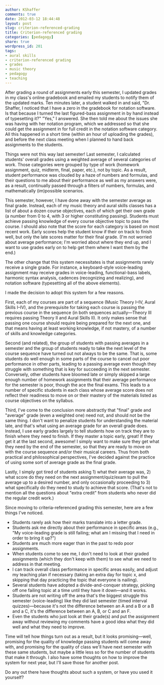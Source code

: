```yaml
---
author: KShaffer
comments: true
date: 2012-03-12 18:44:48
layout: post
slug: criterion-referenced-grading
title: Criterion-referenced grading
categories: [pedagogy]
share: true
wordpress_id: 201
tags:
- aural skills
- criterion-referenced grading
- grades
- music theory
- pedagogy
- teaching
---
```


After grading a round of assignments early this semester, I updated grades in my class's online gradebook and emailed my students to notify them of the updated marks. Ten minutes later, a student walked in and said, "Dr. Shaffer, I noticed that I have a zero in the gradebook for notation software. Is that because I turned the last figured-bass assignment in by hand instead of typesetting it?" "Yes," I answered. She then told me about the issues she was having with her notation program, which we addressed so that she could get the assignment in for full credit in the notation software category. All this happened in a short time (within an hour of uploading the grades), and before the next class meeting when I planned to hand back assignments to the students.

Things were not this way last semester! Last semester, I calculated students' overall grades using a weighted average of several categories of work. Those categories were grouped by type of work (homework assignment, quiz, midterm, final, paper, etc.), not by topic. As a result, student performance was clouded by a haze of numbers and formulas, and their questions to me about their performance as well as my answers were, as a result, continually passed through a filters of numbers, formulas, and mathematically (im)possible scenarios.

This semester, however, I have done away with the semester average as final grade. Instead, each of my music theory and aural skills classes has a list of about a dozen course objectives, each of which get their own grade (a number from 0 to 4, with 3 or higher constituting passing). Students must achieve passing knowledge of every course objective topic to pass the course. I should also note that the score for each category is based on most recent work. Early scores help the student know if their on track to finish well, but only the late scores matter for their final grade. (I'm not worried about average performance; I'm worried about where they end up, and I want to use grades early on to help get them where I want them by the end.)

The other change that this system necessitates is that assignments rarely receive a single grade. For instance, a keyboard-style voice-leading assignment may receive grades in voice-leading, functional-bass labels, harmonic syntax analysis, cadences (recognizing and realizing), and notation software (typesetting all of the above elements).

I made the decision to adopt this system for a few reasons.

First, each of my courses are part of a sequence (Music Theory I–IV, Aural Skills I–IV), and the prerequisite for taking each course is passing the previous course in the sequence (in both sequences actually—Theory III requires passing Theory II and Aural Skills II). It only makes sense that passing one course should require being prepared for the next one, and that means having at least working knowledge, if not mastery, of a number of skills and knowledge categories.

Second (and related), the group of students with passing averages in a semester and the group of students ready to take the next level of the course sequence have turned out not always to be the same. That is, some students do well enough in some parts of the course to cancel out poor performance in other parts, leading to a passing average even though they struggle with something that is key for succeeding in the next semester. Conversely, other students have bloomed late or simply skipped a large enough number of homework assignments that their average performance for the semester is poor, though the ace the final exams. This leads to a number of specific students in each class whose average score does not reflect their readiness to move on or their mastery of the materials listed as course objectives on the syllabus.

Third, I've come to the conclusion more abstractly that "final" grade and "average" grade (even a weighted one) need not, and should not be the same thing. I don't want to penalize students for understanding the material late, and that's what using an average grade for an overall grade does. Instead, I use early grades largely to tell students how on track they are to finish where they need to finish. If they master a topic early, great! If they get it at the last second, awesome! I simply want to make sure they get what they need by the end of the semester, so that they are ready to move on with the course sequence and/or their musical careers. Thus from both practical and philosophical perspectives, I've decided against the practice of using some sort of average grade as the final grade.

Lastly, I simply got tired of students asking 1) what their average was, 2) what score do they need on the next assignment/quiz/exam to pull the average up to a desired number, and only occasionally proceeding to 3) what specifically do they need to study to achieve that score. (That's not to mention all the questions about "extra credit" from students who never did the regular credit work.)

Since moving to criteria-referenced grading this semester, here are a few things I've noticed.





  * Students rarely ask how their marks translate into a letter grade.  
  * Students ask me directly about their performance in specific areas (e.g., "My voice-leading grade is still failing; what am I missing that I need in order to bring it up?")  
  * Students are much more eager than in the past to redo poor assignments.  
  * When students come to see me, I don't need to look at their graded assignments (which they don't keep with them) to see what we need to address in that meeting.  
  * I can track overall class performance in specific areas easily, and adjust my teaching plan if necessary (taking an extra day for topic x, and skipping that day practicing the topic that everyone is nailing).  
  * Several students have adopted a divide-and-conquer strategy, picking off one failing topic at a time until they have it down—and it works.  
  * Students are not writing off the area that's the biggest struggle this semester (voice-leading) like they did last semester (timed interval quizzes)—because it's not the difference between an A and a B or a B and a C, it's the difference between an A, B, or C and an F.  
  * Even the students who just look at their grade(s) and put the assignment away without reviewing my comments have a good idea what they did well and what they need to improve.



Time will tell how things turn out as a result, but it looks promising—well, promising for the quality of knowledge passing students will come away with, and promising for the quality of class we'll have next semester with these same students, but maybe a little less so for the number of students that make it through. I also have some thoughts on how to improve the system for next year, but I'll save those for another post.

Do any out there have thoughts about such a system, or have you used it yourself?
